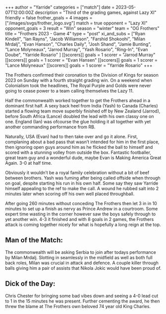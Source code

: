 +++
author = "Yarride"
categories = ["match"]
date = 2023-05-07T12:00:00Z
description = "Third of the grading games, against Lazy XI"
friendly = false
frother_goals = 4
images  = ["/images/svgs/frother_logo.svg"]
match = true
opponent = "Lazy XI"
opponent_goals = 3
result = "Win"
season = "winter"
team = "OG Frothers"
title = "Frothers 2023 - Game 4"
type = "post"
xi_and_subs = ["Ryan Kindell", "Ian Rayns", "Jacob Williamson", "Farshid Shokoohi", "Milan Mrdalj", "Evan Hanson", "Charles Daily", "Josh Shand", "Jamie Bunting", "Lance Molyneaux", "Jarrod Murray", "Yash Rosario", "Ring-In", "Evan Doube", "Yarride Rosario" ]
[[scorers]]
goals = 1
scorer = "Jarrod Murray"
[[scorers]]
goals = 1
scorer = "Evan Hansen"
[[scorers]]
goals = 1
scorer = "Lance Molyneaux"
[[scorers]]
goals = 1
scorer = "Yarride Rosario"
+++

The Frothers confirmed their coronation to the Division of Kings for season 2023 on Sunday with a fourth straight grading win. On a weekend when Colonialism took the headlines, The Royal Purple and Golds were never going to cease power to a team calling themselves the Lazy 11.

Half the commonwealth worked together to get the Frothers ahead in a dominant first half. A sexy back heel from India (Yash) to Canada (Charles) started a flowing team move superbly finished off by New Zealand (Jarrod), before South Africa (Lance) doubled the lead with his own classy one on one. England (Ian) was ofcourse the glue holding it all together with yet another commanding performance from RB. 

Naturally, USA (Evan) had to then take over and go it alone. First, complaning about a bad pass that wasn’t intended for him in the first place, then ignoring open guys around him as he flicked the ball to himself and scored with a stunning volley from outside the box. Fantastic footballer, great team guy and a wonderful dude, maybe Evan is Making America Great Again.  3-0 at half time. 

Obviously it wouldn’t be a royal family celebration without a bit of beef between brothers. Yash was fuming after being called offside when through on goal, despite starting his run in his own half. Some say they saw Yarride himself appealing to the ref to make the call. A wound he rubbed salt into 2 minutes later when scoring off his own well placed throughball. 

After going 260 minutes without conceding The Frothers then let 3 in in 10 minutes to set up a finish as nervy as Prince Andrew in a courtroom. Some expert time wasting in the corner however saw the boys safely through to yet another win. 4-3 it finished and with 8 goals in 2 games, the Frothers attack is coming together nicely for what is hopefully a long reign at the top. 

## Man of the Match:
The commonwealth will be asking Serbia to join after todays performance by Milan Mrdalj. Slotting in seamlessly in the midfield as well as both full back roles, Milan was crucial in attack and defence. A couple killer through balls giving him a pair of assists that Nikola Jokic would have been proud of. 

## Dick of the Day: 
Chris Chester for bringing some bad vibes down and seeing a 4-0 lead cut to 1 in the 15 minutes he was present. Further cementing the award, he then threw the blame at The Frothers own beloved 74 year old King Charles.
